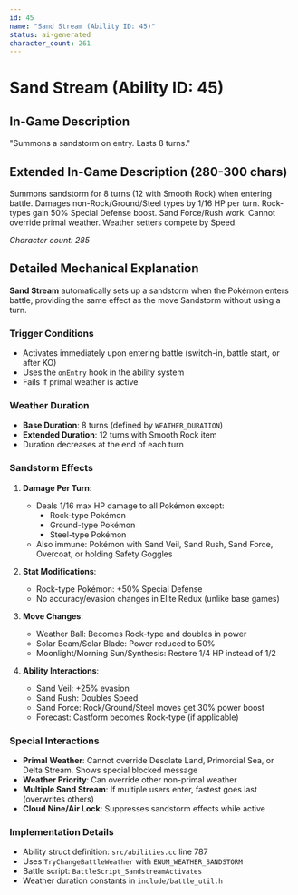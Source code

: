```yaml
---
id: 45
name: "Sand Stream (Ability ID: 45)"
status: ai-generated
character_count: 261
---
```


# Sand Stream (Ability ID: 45)

## In-Game Description
"Summons a sandstorm on entry. Lasts 8 turns."

## Extended In-Game Description (280-300 chars)
Summons sandstorm for 8 turns (12 with Smooth Rock) when entering battle. Damages non-Rock/Ground/Steel types by 1/16 HP per turn. Rock-types gain 50% Special Defense boost. Sand Force/Rush work. Cannot override primal weather. Weather setters compete by Speed.

*Character count: 285*

## Detailed Mechanical Explanation
**Sand Stream** automatically sets up a sandstorm when the Pokémon enters battle, providing the same effect as the move Sandstorm without using a turn.

### Trigger Conditions
- Activates immediately upon entering battle (switch-in, battle start, or after KO)
- Uses the `onEntry` hook in the ability system
- Fails if primal weather is active

### Weather Duration
- **Base Duration**: 8 turns (defined by `WEATHER_DURATION`)
- **Extended Duration**: 12 turns with Smooth Rock item
- Duration decreases at the end of each turn

### Sandstorm Effects
1. **Damage Per Turn**:
   - Deals 1/16 max HP damage to all Pokémon except:
     - Rock-type Pokémon
     - Ground-type Pokémon
     - Steel-type Pokémon
   - Also immune: Pokémon with Sand Veil, Sand Rush, Sand Force, Overcoat, or holding Safety Goggles

2. **Stat Modifications**:
   - Rock-type Pokémon: +50% Special Defense
   - No accuracy/evasion changes in Elite Redux (unlike base games)

3. **Move Changes**:
   - Weather Ball: Becomes Rock-type and doubles in power
   - Solar Beam/Solar Blade: Power reduced to 50%
   - Moonlight/Morning Sun/Synthesis: Restore 1/4 HP instead of 1/2

4. **Ability Interactions**:
   - Sand Veil: +25% evasion
   - Sand Rush: Doubles Speed
   - Sand Force: Rock/Ground/Steel moves get 30% power boost
   - Forecast: Castform becomes Rock-type (if applicable)

### Special Interactions
- **Primal Weather**: Cannot override Desolate Land, Primordial Sea, or Delta Stream. Shows special blocked message
- **Weather Priority**: Can override other non-primal weather
- **Multiple Sand Stream**: If multiple users enter, fastest goes last (overwrites others)
- **Cloud Nine/Air Lock**: Suppresses sandstorm effects while active

### Implementation Details
- Ability struct definition: `src/abilities.cc` line 787
- Uses `TryChangeBattleWeather` with `ENUM_WEATHER_SANDSTORM`
- Battle script: `BattleScript_SandstreamActivates`
- Weather duration constants in `include/battle_util.h`